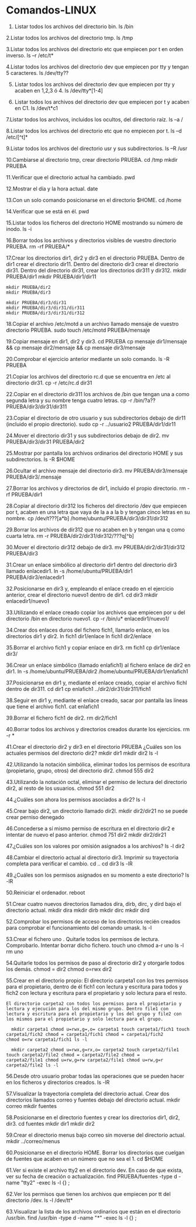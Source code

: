 # Comandos-LINUX
  1.  Listar todos los archivos del directorio bin.
    ls /bin

  2.Listar todos los archivos del directorio tmp.
    ls /tmp

  3.Listar todos los archivos del directorio etc que empiecen por t en orden inverso.
    ls –r /etc/t*

  4.Listar todos los archivos del directorio dev que empiecen por tty y tengan 5 caracteres.
    ls /dev/tty??

  5. Listar todos los archivos del directorio dev que empiecen por tty y acaben en 1,2,3 ó 4.
    ls /dev/tty*[1-4]

  6. Listar todos los archivos del directorio dev que empiecen por t y acaben en C1.
    ls /dev/t*c1

  7.Listar todos los archivos, incluidos los ocultos, del directorio raíz.
    ls –a /

  8.Listar todos los archivos del directorio etc que no empiecen por t.
    ls –d /etc/[^t]*

  9.Listar todos los archivos del directorio usr y sus subdirectorios.
    ls –R /usr

  10.Cambiarse al directorio tmp, crear directorio PRUEBA.
    cd /tmp mkdir PRUEBA

  11.Verificar que el directorio actual ha cambiado.
    pwd

  12.Mostrar el día y la hora actual.
    date

  13.Con un solo comando posicionarse en el directorio $HOME.
    cd /home

  14.Verificar que se está en él.
    pwd

  15.Listar todos los ficheros del directorio HOME mostrando su número de inodo.
    ls -i

  16.Borrar todos los archivos y directorios visibles de vuestro directorio PRUEBA.
    rm -rf PRUEBA/*

  17.Crear los directorios dir1, dir2 y dir3 en el directorio PRUEBA. Dentro de dir1 crear el directorio dir11. Dentro del directorio     dir3 crear el directorio dir31. Dentro del directorio dir31, crear los directorios dir311 y dir312.
    mkdir PRUEBA/dir1
    mkdir PRUEBA/dir1/dir11
    
    mkdir PRUEBA/dir2
    mkdir PRUEBA/dir3
    
    mkdir PRUEBA/dir3/dir31
    mkdir PRUEBA/dir3/dir31/dir311
    mkdir PRUEBA/dir3/dir31/dir312

  18.Copiar el archivo /etc/motd a un archivo llamado mensaje de vuestro directorio PRUEBA.
    sudo touch /etc/motd PRUEBA/mensaje

  19.Copiar mensaje en dir1, dir2 y dir3.
    cd PRUEBA
    cp mensaje dir1/mensaje && cp mensaje dir2/mensaje && cp mensaje dir3/mensaje

  20.Comprobar el ejercicio anterior mediante un solo comando.
    ls -R PRUEBA

  21.Copiar los archivos del directorio rc.d que se encuentra en /etc al directorio dir31.
    cp -r /etc/rc.d dir31

  22.Copiar en el directorio dir311 los archivos de /bin que tengan una a como segunda letra y su nombre tenga cuatro letras.
    cp -r /bin/?a?? PRUEBA/dir3/dir31/dir311

  23.Copiar el directorio de otro usuario y sus subdirectorios debajo de dir11 (incluido el propio directorio).
    sudo cp -r ../usuario2 PRUEBA/dir1/dir11

  24.Mover el directorio dir31 y sus subdirectorios debajo de dir2.
    mv PRUEBA/dir3/dir31 PRUEBA/dir2

  25.Mostrar por pantalla los archivos ordinarios del directorio HOME y sus subdirectorios.
    ls -R $HOME

  26.Ocultar el archivo mensaje del directorio dir3.
    mv PRUEBA/dir3/mensaje PRUEBA/dir3/.mensaje

  27.Borrar los archivos y directorios de dir1, incluido el propio directorio.
    rm -rf PRUEBA/dir1

  28.Copiar al directorio dir312 los ficheros del directorio /dev que empiecen por t, acaben en una letra que vaya de la a a la b y       tengan cinco letras en su nombre.
    cp /dev/t???[a*b] /home/ubuntu/PRUEBA/dir3/dir31/dir312

  29.Borrar los archivos de dir312 que no acaben en b y tengan una q como cuarta letra.
    rm -r PRUEBA/dir2/dir31/dir312/???q[^b]

  30.Mover el directorio dir312 debajo de dir3.
    mv PRUEBA/dir2/dir31/dir312 PRUEBA/dir3

  31.Crear un enlace simbólico al directorio dir1 dentro del directorio dir3 llamado enlacedir1.
    ln -s /home/ubuntu/PRUEBA/dir1 PRUEBA/dir3/enlacedir1

  32.Posicionarse en dir3 y, empleando el enlace creado en el ejercicio anterior, crear el directorio nuevo1 dentro de dir1.
    cd dir3 mkdir enlacedir1/nuevo1

  33.Utilizando el enlace creado copiar los archivos que empiecen por u del directorio /bin en directorio nuevo1.
    cp -r /bin/u* enlacedir1/nuevo1/

  34.Crear dos enlaces duros del fichero fich1, llamarlo enlace, en los directorios dir1 y dir2.
    ln fich1 dir1/enlace ln fich1 dir2/enlace

  35.Borrar el archivo fich1 y copiar enlace en dir3.
    rm fich1 cp dir1/enlace dir3/


  36.Crear un enlace simbólico (llamado enlafich1) al fichero enlace de dir2 en dir1.
    ln -s /home/ubuntu/PRUEBA/dir2 /home/ubuntu/PRUEBA/dir1/enlafich1


  37.Posicionarse en dir1 y, mediante el enlace creado, copiar el archivo fichl dentro de dir311.
    cd dir1 cp enlafich1 ../dir2/dir31/dir311/fich1


  38.Seguir en dir1 y, mediante el enlace creado, sacar por pantalla las líneas que tiene el archivo fich1.
    cat enlafich1


  39.Borrar el fichero fich1 de dir2.
    rm dir2/fich1


  40.Borrar todos los archivos y directorios creados durante los ejercicios. 
    rm -r *
    
  41.Crear el directorio dir2 y dir3 en el directorio PRUEBA ¿Cuáles son los actuales permisos del directorio dir2?
    mkdir dir1 mkdir dir2 ls -l


  42.Utilizando la notación simbólica, eliminar todos los permisos de escritura (propietario, grupo, otros) del directorio dir2.
    chmod 555 dir2


  43.Utilizando la notación octal, eliminar el permiso de lectura del directorio dir2, al resto de los usuarios.
    chmod 551 dir2


  44.¿Cuáles son ahora los permisos asociados a dir2?
    ls -l


  45.Crear bajo dir2, un directorio llamado dir2l.
    mkdir dir2/dir21 no se puede crear perniso denegado


  46.Concederse a sí mismo permiso de escritura en el directorio dir2 e intentar de nuevo el paso anterior.
    chmod 751 dir2 mkdir dir2/dir21


  47.¿Cuáles son los valores por omisión asignados a los archivos?
    ls -l dir2


  48.Cambiar el directorio actual al directorio dir3. Imprimir su trayectoria completa para verificar el cambio.
    cd .. cd dir3 ls -lR


  49.¿Cuáles son los permisos asignados en su momento a este directorio?
    ls -lR


  50.Reiniciar el ordenador.
    reboot


  51.Crear cuatro nuevos directorios llamados dira, dirb, dirc, y dird bajo el directorio actual.
    mkdir dira mkdir dirb mkdir dirc mkdir dird


  52.Comprobar los permisos de acceso de los directorios recién creados para comprobar el funcionamiento del comando umask.
    ls -l


  53.Crear el fichero uno . Quitarle todos los permisos de lectura. Comprobarlo. Intentar borrar dicho fichero.
    touch uno chmod a-r uno ls -l rm uno


  54.Quitarle todos los permisos de paso al directorio dir2 y otorgarle todos los demás.
    chmod = dir2 chmod o=rwx dir2


  55.Crear en el directorio propio:
    El directorio carpeta1 con los tres permisos para el propietario, dentro de él fich1 con lectura y escritura para todos y fich2 con     lectura y escritura para el propietario y solo lectura para el resto.

    El directorio carpeta2 con todos los permisos para el propietario y lectura y ejecución para los del mismo grupo. Dentro file1 con       lectura y escritura para el propietario y los del grupo y file2 con los mismos para el propietario y solo lectura para el grupo.

      mkdir carpeta1 chmod u=rwx,g=,o= carpeta1 touch carpeta1/fich1 touch carpeta1/fich2 chmod = carpeta1/fich1 chmod = carpeta1/fich2       chmod o=rw carpeta1/fich1 ls -l

      mkdir carpeta2 chmod u=rwx,g=rx,o= carpeta2 touch carpeta2/file1 touch carpeta2/file2 chmod = carpeta2/file2 chmod =                     carpeta2/file1 chmod u=rw,g=rw carpeta2/file1 chmod u=rw,g=r carpeta2/file2 ls -l


  56.Desde otro usuario probar todas las operaciones que se pueden hacer en los ficheros y directorios creados.
    ls -lR


  57.Visualizar la trayectoria completa del directorio actual. Crear dos directorios llamados correo y fuentes debajo del directorio        actual.
    mkdir correo mkdir fuentes


  58.Posicionarse en el directorio fuentes y crear los directorios dir1, dir2, dir3.
    cd fuentes mkdir dir1 mkdir dir2


  59.Crear el directorio menus bajo correo sin moverse del directorio actual.
    mkdir ../correo/menus


  60.Posicionarse en el directorio HOME. Borrar los directorios que cuelgan de fuentes que acaben en un número que no sea el 1.
    cd $HOME


  61.Ver si existe el archivo tty2 en el directorio dev. En caso de que exista, ver su fecha de creación o actualización.
    find PRUEBA/fuentes -type d -name "tty2" -exec ls -l {} ;


  62.Ver los permisos que tienen los archivos que empiecen por tt del directorio /dev.
    ls -l /dev/tt*


  63.Visualizar la lista de los archivos ordinarios que están en el directorio /usr/bin.
    find /usr/bin -type d -name "*" -exec ls -l {} ;
